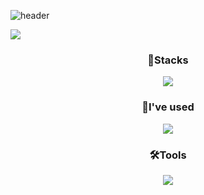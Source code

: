 ![header](https://capsule-render.vercel.app/api?type=Waving&color=gradient&text=WELCOMETO%TRAININGKIM'sWORLD%20&height=300&fontSize=50)

  <a href="링크" target="_blank">
    <img src="https://img.shields.io/badge/Notion-#000000?style=for-the-badge&logo=Notion&logoColor=white">
  </a>
<div align="center">
<h3>💪Stacks</h3>
<img src="https://img.shields.io/badge/html5-E34F26?style=for-the-badge&logo=html5&logoColor=white">
</div>

<div align="center">
<h3>🌱I've used</h3>
<img src="https://img.shields.io/badge/apache-D22128?style=for-the-badge&logo=apache&logoColor=white">
</div>

<div align="center">
<h3>🛠️Tools</h3>
<img src="https://img.shields.io/badge/github-181717?style=for-the-badge&logo=github&logoColor=white">
</div>

